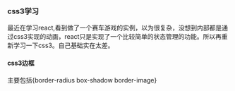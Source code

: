 ### css3学习
最近在学习react,看到做了一个赛车游戏的实例，以为很复杂，没想到内部都是通过css3实现的动画，react只是实现了一个比较简单的状态管理的功能。所以再重新学习一下css3。自己基础实在太差。

#### css3边框
主要包括{border-radius box-shadow border-image}
